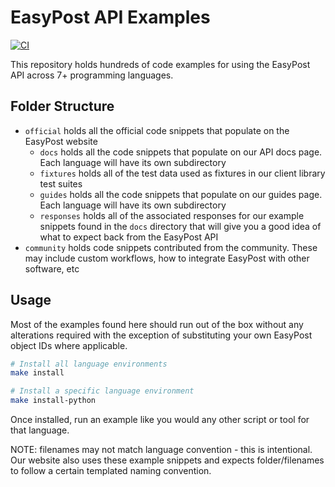 # EasyPost API Examples

[![CI](https://github.com/EasyPost/examples/workflows/CI/badge.svg)](https://github.com/EasyPost/examples/actions?query=workflow%3ACI)

This repository holds hundreds of code examples for using the EasyPost API across 7+ programming languages.

## Folder Structure

- `official` holds all the official code snippets that populate on the EasyPost website
  - `docs` holds all the code snippets that populate on our API docs page. Each language will have its own subdirectory
  - `fixtures` holds all of the test data used as fixtures in our client library test suites
  - `guides` holds all the code snippets that populate on our guides page. Each language will have its own subdirectory
  - `responses` holds all of the associated responses for our example snippets found in the `docs` directory that will give you a good idea of what to expect back from the EasyPost API
- `community` holds code snippets contributed from the community. These may include custom workflows, how to integrate EasyPost with other software, etc

## Usage

Most of the examples found here should run out of the box without any alterations required with the exception of substituting your own EasyPost object IDs where applicable.

```bash
# Install all language environments
make install

# Install a specific language environment
make install-python
```

Once installed, run an example like you would any other script or tool for that language.

NOTE: filenames may not match language convention - this is intentional. Our website also uses these example snippets and expects folder/filenames to follow a certain templated naming convention.
